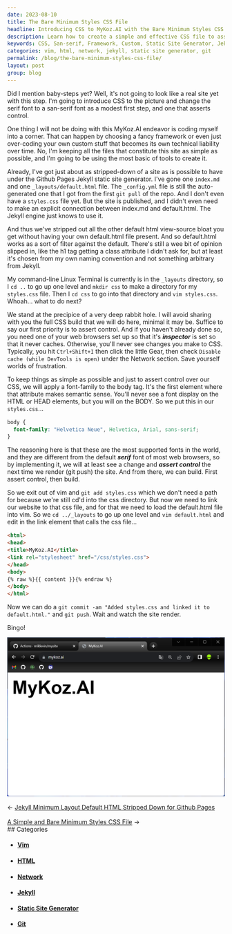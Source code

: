 ```yaml
---
date: 2023-08-10
title: The Bare Minimum Styles CSS File
headline: Introducing CSS to MyKoz.AI with the Bare Minimum Styles CSS File
description: Learn how to create a simple and effective CSS file to assert control over your website. Follow the steps outlined in this article to create a bare minimum styles.css file and link it to default.html. Get tips on how to ensure your changes are rendered correctly. Follow the MyKoz.AI site development!
keywords: CSS, San-serif, Framework, Custom, Static Site Generator, Jekyll, Github Pages, Index.md, Default.html, _config.yml, Styles.css, HTML, HEAD, BODY, Font-family, Helvetica Neue, Helvetica, Arial, Sans-serif, Web Browser, Inspector, DevTools, Network, CSS Build, Rabbit Hole, Vim, Git, Push, Render
categories: vim, html, network, jekyll, static site generator, git
permalink: /blog/the-bare-minimum-styles-css-file/
layout: post
group: blog
---
```



Did I mention baby-steps yet? Well, it's not going to look like a real site yet
with this step. I'm going to introduce CSS to the picture and change the serif
font to a san-serif font as a modest first step, and one that asserts control.

One thing I will not be doing with this MyKoz.AI endeavor is coding myself into
a corner. That can happen by choosing a fancy framework or even just
over-coding your own custom stuff that becomes its own technical liability over
time. No, I'm keeping all the files that constitute this site as simple as
possible, and I'm going to be using the most basic of tools to create it.

Already, I've got just about as stripped-down of a site as is possible to have
under the Github Pages Jekyll static site generator. I've gone one `index.md`
and one `_layouts/default.html` file. The `_config.yml` file is still the
auto-generated one that I got from the first `git pull` of the repo. And I
don't even have a `styles.css` file yet. But the site is published, and I
didn't even need to make an explicit connection between index.md and
default.html. The Jekyll engine just knows to use it. 

And thus we've stripped out all the other default html view-source bloat you
get without having your own default.html file present. And so default.html
works as a sort of filter against the default. There's still a wee bit of
opinion slipped in, like the h1 tag getting a class attribute I didn't ask for,
but at least it's chosen from my own naming convention and not something
arbitrary from Jekyll.

My command-line Linux Terminal is currently is in the `_layouts` directory, so
I `cd ..` to go up one level and `mkdir css` to make a directory for my
`styles.css` file. Then I `cd css` to go into that directory and `vim
styles.css`. Whoah... what to do next?

We stand at the precipice of a very deep rabbit hole. I will avoid sharing with
you the full CSS build that we will do here, minimal it may be. Suffice to say
our first priority is to assert control. And if you haven't already done so,
you need one of your web browsers set up so that it's ***inspector*** is set so
that it never caches. Otherwise, you'll never see changes you make to CSS.
Typically, you hit `Ctrl+Shift+I` then click the little Gear, then check
`Disable cache (while DevTools is open)` under the Network section. Save
yourself worlds of frustration.

To keep things as simple as possible and just to assert control over our CSS,
we will apply a font-family to the body tag. It's the first element where that
attribute makes semantic sense. You'll never see a font display on the HTML or
HEAD elements, but you will on the BODY. So we put this in our `styles.css`...

```css
body {
  font-family: "Helvetica Neue", Helvetica, Arial, sans-serif;
}
```

The reasoning here is that these are the most supported fonts in the world, and
they are different from the default ***serif*** font of most web browsers, so
by implementing it, we will at least see a change and ***assert control*** the
next time we render (git push) the site. And from there, we can build. First
assert control, then build.

So we exit out of vim and `git add styles.css` which we don't need a path for
because we're still cd'd into the css directory. But now we need to link our
website to that css file, and for that we need to load the default.html file
into vim. So we `cd ../_layouts` to go up one level and `vim default.html` and
edit in the link element that calls the css file...

```html
<html>
<head>
<title>MyKoz.AI</title>
<link rel="stylesheet" href="/css/styles.css">
</head>
<body>
{% raw %}{{ content }}{% endraw %}
</body>
</html>
```

Now we can do a `git commit -am "Added styles.css and linked it to
default.html."` and `git push`. Wait and watch the site render.

Bingo!

![The Bare Minimum Styles CSS File](/assets/images/the-bare-minimum-styles-css-file.png)











<div class="arrow-links"><div class="post-nav-prev"><span class="arrow">&larr;&nbsp;</span><a href="/blog/jekyll-minimum-layout-default-html-stripped-down-for-github-pages/">Jekyll Minimum Layout Default HTML Stripped Down for Github Pages</a></div> &nbsp; <div class="post-nav-next"><a href="/blog/a-simple-and-bare-minimum-styles-css-file/">A Simple and Bare Minimum Styles CSS File</a><span class="arrow">&nbsp;&rarr;</span></div></div>
## Categories

<ul>
<li><h4><a href='/vim/'>Vim</a></h4></li>
<li><h4><a href='/html/'>HTML</a></h4></li>
<li><h4><a href='/network/'>Network</a></h4></li>
<li><h4><a href='/jekyll/'>Jekyll</a></h4></li>
<li><h4><a href='/static-site-generator/'>Static Site Generator</a></h4></li>
<li><h4><a href='/git/'>Git</a></h4></li></ul>